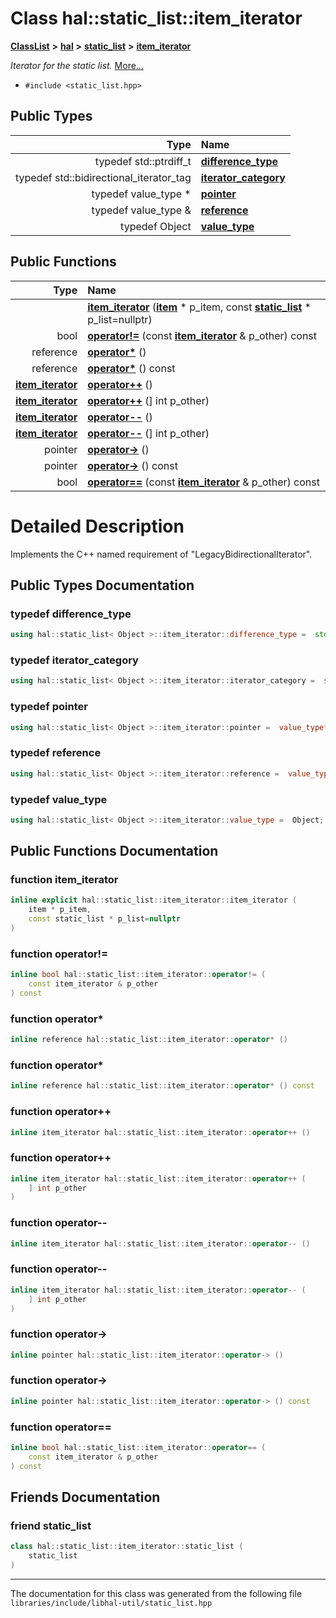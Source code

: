 

# Class hal::static\_list::item\_iterator



[**ClassList**](annotated.md) **>** [**hal**](namespacehal.md) **>** [**static\_list**](classhal_1_1static__list.md) **>** [**item\_iterator**](classhal_1_1static__list_1_1item__iterator.md)



_Iterator for the static list._ [More...](#detailed-description)

* `#include <static_list.hpp>`

















## Public Types

| Type | Name |
| ---: | :--- |
| typedef std::ptrdiff\_t | [**difference\_type**](#typedef-difference_type)  <br> |
| typedef std::bidirectional\_iterator\_tag | [**iterator\_category**](#typedef-iterator_category)  <br> |
| typedef value\_type \* | [**pointer**](#typedef-pointer)  <br> |
| typedef value\_type & | [**reference**](#typedef-reference)  <br> |
| typedef Object | [**value\_type**](#typedef-value_type)  <br> |




















## Public Functions

| Type | Name |
| ---: | :--- |
|   | [**item\_iterator**](#function-item_iterator) ([**item**](classhal_1_1static__list_1_1item.md) \* p\_item, const [**static\_list**](classhal_1_1static__list.md) \* p\_list=nullptr) <br> |
|  bool | [**operator!=**](#function-operator) (const [**item\_iterator**](classhal_1_1static__list_1_1item__iterator.md) & p\_other) const<br> |
|  reference | [**operator\***](#function-operator_1) () <br> |
|  reference | [**operator\***](#function-operator_2) () const<br> |
|  [**item\_iterator**](classhal_1_1static__list_1_1item__iterator.md) | [**operator++**](#function-operator_3) () <br> |
|  [**item\_iterator**](classhal_1_1static__list_1_1item__iterator.md) | [**operator++**](#function-operator_4) (] int p\_other) <br> |
|  [**item\_iterator**](classhal_1_1static__list_1_1item__iterator.md) | [**operator--**](#function-operator_5) () <br> |
|  [**item\_iterator**](classhal_1_1static__list_1_1item__iterator.md) | [**operator--**](#function-operator_6) (] int p\_other) <br> |
|  pointer | [**operator-&gt;**](#function-operator_7) () <br> |
|  pointer | [**operator-&gt;**](#function-operator_8) () const<br> |
|  bool | [**operator==**](#function-operator_9) (const [**item\_iterator**](classhal_1_1static__list_1_1item__iterator.md) & p\_other) const<br> |




























# Detailed Description


Implements the C++ named requirement of "LegacyBidirectionalIterator". 


    
## Public Types Documentation




### typedef difference\_type 

```C++
using hal::static_list< Object >::item_iterator::difference_type =  std::ptrdiff_t;
```






### typedef iterator\_category 

```C++
using hal::static_list< Object >::item_iterator::iterator_category =  std::bidirectional_iterator_tag;
```






### typedef pointer 

```C++
using hal::static_list< Object >::item_iterator::pointer =  value_type*;
```






### typedef reference 

```C++
using hal::static_list< Object >::item_iterator::reference =  value_type&;
```






### typedef value\_type 

```C++
using hal::static_list< Object >::item_iterator::value_type =  Object;
```



## Public Functions Documentation




### function item\_iterator 

```C++
inline explicit hal::static_list::item_iterator::item_iterator (
    item * p_item,
    const static_list * p_list=nullptr
) 
```






### function operator!= 

```C++
inline bool hal::static_list::item_iterator::operator!= (
    const item_iterator & p_other
) const
```






### function operator\* 

```C++
inline reference hal::static_list::item_iterator::operator* () 
```






### function operator\* 

```C++
inline reference hal::static_list::item_iterator::operator* () const
```






### function operator++ 

```C++
inline item_iterator hal::static_list::item_iterator::operator++ () 
```






### function operator++ 

```C++
inline item_iterator hal::static_list::item_iterator::operator++ (
    ] int p_other
) 
```






### function operator-- 

```C++
inline item_iterator hal::static_list::item_iterator::operator-- () 
```






### function operator-- 

```C++
inline item_iterator hal::static_list::item_iterator::operator-- (
    ] int p_other
) 
```






### function operator-&gt; 

```C++
inline pointer hal::static_list::item_iterator::operator-> () 
```






### function operator-&gt; 

```C++
inline pointer hal::static_list::item_iterator::operator-> () const
```






### function operator== 

```C++
inline bool hal::static_list::item_iterator::operator== (
    const item_iterator & p_other
) const
```


## Friends Documentation





### friend static\_list 

```C++
class hal::static_list::item_iterator::static_list (
    static_list
) 
```




------------------------------
The documentation for this class was generated from the following file `libraries/include/libhal-util/static_list.hpp`

